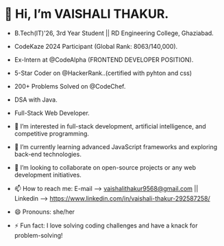 # 👋 Hi, I’m VAISHALI THAKUR.

- B.Tech(IT)'26, 3rd Year Student || RD Engineering College, Ghaziabad.
- CodeKaze 2024 Participant (Global Rank: 8063/140,000).
- Ex-Intern at @CodeAlpha (FRONTEND DEVELOPER POSITION).
- 5-Star Coder on @HackerRank..(certified with pyhton and css)
- 200+ Problems Solved on @CodeChef.
- DSA with Java.
- Full-Stack Web Developer.


- 👀 I’m interested in full-stack development, artificial intelligence, and competitive programming.
- 🌱 I’m currently learning advanced JavaScript frameworks and exploring back-end technologies.
- 💞️ I’m looking to collaborate on open-source projects or any web development initiatives.
- 📫 How to reach me: E-mail --> vaishalithakur9568@gmail.com || Linkedin --> https://www.linkedin.com/in/vaishali-thakur-292587258/
- 😄 Pronouns: she/her
- ⚡ Fun fact: I love solving coding challenges and have a knack for problem-solving!


